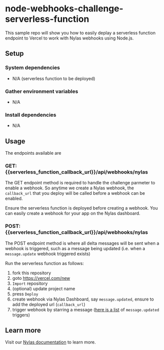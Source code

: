 # node-webhooks-challenge-serverless-function

This sample repo will show you how to easily deplay a serverless function endpoint to Vercel to work with Nylas webhooks using Node.js.

## Setup

### System dependencies

- N/A (serverless function to be deployed)

### Gather environment variables

- N/A

### Install dependencies

- N/A

## Usage

The endpoints available are 

### GET: {{serverless_function_callback_url}}/api/webhooks/nylas

The GET endpoint method is required to handle the challenge parmeter to enable a webhook. So anytime we create a Nylas webhook, the `callback_url` that you deploy will be called before a webhook can be enabled. 

Ensure the serverless function is deployed before creating a webhook. You can easily create a webhook for your app on the Nylas dashboard.

### POST: {{serverless_function_callback_url}}/api/webhooks/nylas

The POST endpoint method is where all delta messages will be sent when a webhook is triggered, such as a message being updated (i.e. when a `message.update` webhook triggered exists)

Run the serverless function as follows:

1. fork this repository
2. goto https://vercel.com/new
3. `Import` repository
4. (optional) update project name
5. press `Deploy`
6. create webhook via Nylas Dashboard, say `message.updated`, ensure to add the deployed url (`callback_url`)
7. trigger webhook by starring a message ([here is a list](https://vercel.com/new) of `message.updated` triggers)

## Learn more

Visit our [Nylas documentation](https://developer.nylas.com/docs/developer-tools/webhooks/) to learn more.

